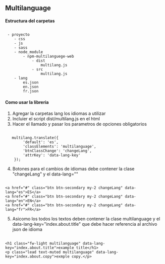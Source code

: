 ## Multilanguage
#### Estructura del carpetas
##
     - proyecto
        - css
        - js
        - sass
        - node_module
            - npm-multilanguege-web
                - dist
                    multilang.js
                - src 
                    multilang.js
        - lang
            es.json
            en.json
            fr.json

#### Como usar la libreria
 1) Agregar la carpetas  lang los idiomas a utilizar 
 2) Incluier el script dist/multilang.js en el html
 3) Hacer el llamado y pasar los parametros de opciones obligatorios

##    
       multilang.translate({
            'default': 'es',
            'classElements': 'multilanguage',
            'btnClassChange': 'changeLang',
            'attrKey': 'data-lang-key'
        });

 4)  Botones para el cambios de idiomas debe contener la clase "changeLang" y el data-lang=""
##
    <a href="#" class="btn btn-secondary my-2 changeLang" data-lang="es">ES</a>
    <a href="#" class="btn btn-secondary my-2 changeLang" data-lang="en">EN</a>
    <a href="#" class="btn btn-secondary my-2 changeLang" data-lang="fr">FR</a>

 5) Asicomo los todos los textos deben contener la clase multilanguage y el data-lang-key="index.about.title" que debe hacer referencia al archivo json de idioma
##
    <h1 class="fw-light multilanguage" data-lang-key="index.about.title">example title</h1>
    <p class="lead text-muted multilanguage" data-lang-key="index.about.copy">exmple copy.</p>
                